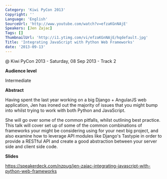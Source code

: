 ```yaml
---
Category: 'Kiwi PyCon 2013'
Copyright: ''
Language: 'English'
SourceUrl: 'http://www.youtube.com/watch?v=efzaKGnNAjE'
Speakers: [Jen Zajac]
Tags: []
ThumbnailUrl: 'http://i1.ytimg.com/vi/efzaKGnNAjE/hqdefault.jpg'
Title: 'Integrating JavaScript with Python Web Frameworks'
date: '2013-09-13'
---
```

@ Kiwi PyCon 2013 - Saturday, 08 Sep 2013 - Track 2

**Audience level**

Intermediate

**Abstract**

Having spent the last year working on a big Django + AngularJS web application, Jen has ironed out the majority of issues that you might bump into whilst trying to work with both Python and JavaScript.

She will go over some of the common pitfalls, whilst outlining best practice. This talk will cover set up of some of the common combinations of frameworks your might be considering using for your next big project, and also examine how to leverage API modules like Django's Tastypie in order to provide a RESTful API and create a good abstraction between your server side and client side code.

**Slides**

https://speakerdeck.com/nzpug/jen-zajac-integrating-javascript-with-python-web-frameworks